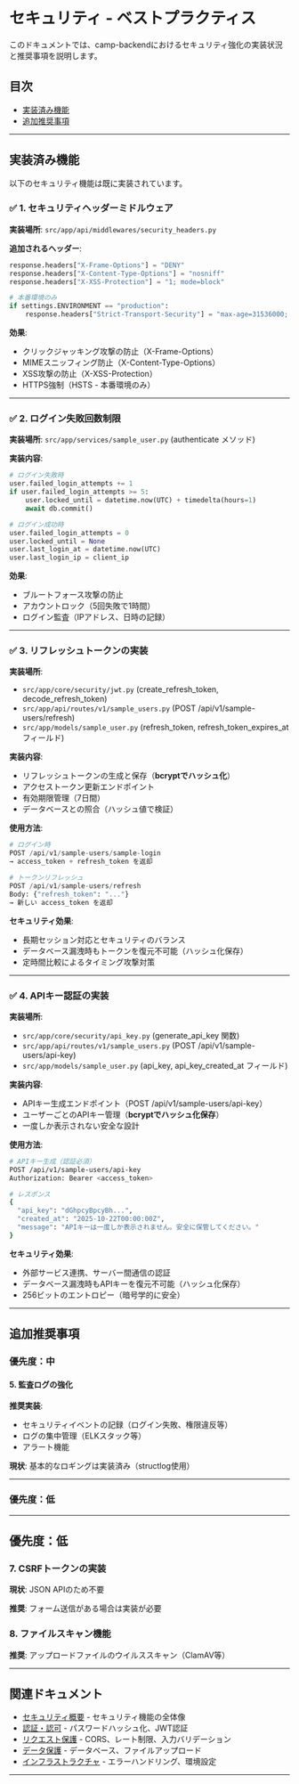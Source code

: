 # セキュリティ - ベストプラクティス

このドキュメントでは、camp-backendにおけるセキュリティ強化の実装状況と推奨事項を説明します。

## 目次

- [実装済み機能](#実装済み機能)
- [追加推奨事項](#追加推奨事項)

---

## 実装済み機能

以下のセキュリティ機能は既に実装されています。

### ✅ 1. セキュリティヘッダーミドルウェア

**実装場所**: `src/app/api/middlewares/security_headers.py`

**追加されるヘッダー**:

```python
response.headers["X-Frame-Options"] = "DENY"
response.headers["X-Content-Type-Options"] = "nosniff"
response.headers["X-XSS-Protection"] = "1; mode=block"

# 本番環境のみ
if settings.ENVIRONMENT == "production":
    response.headers["Strict-Transport-Security"] = "max-age=31536000; includeSubDomains"
```

**効果**:

- クリックジャッキング攻撃の防止（X-Frame-Options）
- MIMEスニッフィング防止（X-Content-Type-Options）
- XSS攻撃の防止（X-XSS-Protection）
- HTTPS強制（HSTS - 本番環境のみ）

---

### ✅ 2. ログイン失敗回数制限

**実装場所**: `src/app/services/sample_user.py` (authenticate メソッド)

**実装内容**:

```python
# ログイン失敗時
user.failed_login_attempts += 1
if user.failed_login_attempts >= 5:
    user.locked_until = datetime.now(UTC) + timedelta(hours=1)
    await db.commit()

# ログイン成功時
user.failed_login_attempts = 0
user.locked_until = None
user.last_login_at = datetime.now(UTC)
user.last_login_ip = client_ip
```

**効果**:

- ブルートフォース攻撃の防止
- アカウントロック（5回失敗で1時間）
- ログイン監査（IPアドレス、日時の記録）

---

### ✅ 3. リフレッシュトークンの実装

**実装場所**:

- `src/app/core/security/jwt.py` (create_refresh_token, decode_refresh_token)
- `src/app/api/routes/v1/sample_users.py` (POST /api/v1/sample-users/refresh)
- `src/app/models/sample_user.py` (refresh_token, refresh_token_expires_at フィールド)

**実装内容**:

- リフレッシュトークンの生成と保存（**bcryptでハッシュ化**）
- アクセストークン更新エンドポイント
- 有効期限管理（7日間）
- データベースとの照合（ハッシュ値で検証）

**使用方法**:

```python
# ログイン時
POST /api/v1/sample-users/sample-login
→ access_token + refresh_token を返却

# トークンリフレッシュ
POST /api/v1/sample-users/refresh
Body: {"refresh_token": "..."}
→ 新しい access_token を返却
```

**セキュリティ効果**:

- 長期セッション対応とセキュリティのバランス
- データベース漏洩時もトークンを復元不可能（ハッシュ化保存）
- 定時間比較によるタイミング攻撃対策

---

### ✅ 4. APIキー認証の実装

**実装場所**:

- `src/app/core/security/api_key.py` (generate_api_key 関数)
- `src/app/api/routes/v1/sample_users.py` (POST /api/v1/sample-users/api-key)
- `src/app/models/sample_user.py` (api_key, api_key_created_at フィールド)

**実装内容**:

- APIキー生成エンドポイント（POST /api/v1/sample-users/api-key）
- ユーザーごとのAPIキー管理（**bcryptでハッシュ化保存**）
- 一度しか表示されない安全な設計

**使用方法**:

```bash
# APIキー生成（認証必須）
POST /api/v1/sample-users/api-key
Authorization: Bearer <access_token>

# レスポンス
{
  "api_key": "dGhpcyBpcyBh...",
  "created_at": "2025-10-22T00:00:00Z",
  "message": "APIキーは一度しか表示されません。安全に保管してください。"
}
```

**セキュリティ効果**:

- 外部サービス連携、サーバー間通信の認証
- データベース漏洩時もAPIキーを復元不可能（ハッシュ化保存）
- 256ビットのエントロピー（暗号学的に安全）

---

## 追加推奨事項

### 優先度：中

#### 5. 監査ログの強化

**推奨実装**:

- セキュリティイベントの記録（ログイン失敗、権限違反等）
- ログの集中管理（ELKスタック等）
- アラート機能

**現状**: 基本的なロギングは実装済み（structlog使用）

---

### 優先度：低

---

## 優先度：低

### 7. CSRFトークンの実装

**現状**: JSON APIのため不要

**推奨**: フォーム送信がある場合は実装が必要

### 8. ファイルスキャン機能

**推奨**: アップロードファイルのウイルススキャン（ClamAV等）

---

## 関連ドキュメント

- [セキュリティ概要](./03-security.md) - セキュリティ機能の全体像
- [認証・認可](./03-security-authentication.md) - パスワードハッシュ化、JWT認証
- [リクエスト保護](./03-security-request-protection.md) - CORS、レート制限、入力バリデーション
- [データ保護](./03-security-data-protection.md) - データベース、ファイルアップロード
- [インフラストラクチャ](./03-security-infrastructure.md) - エラーハンドリング、環境設定

---
